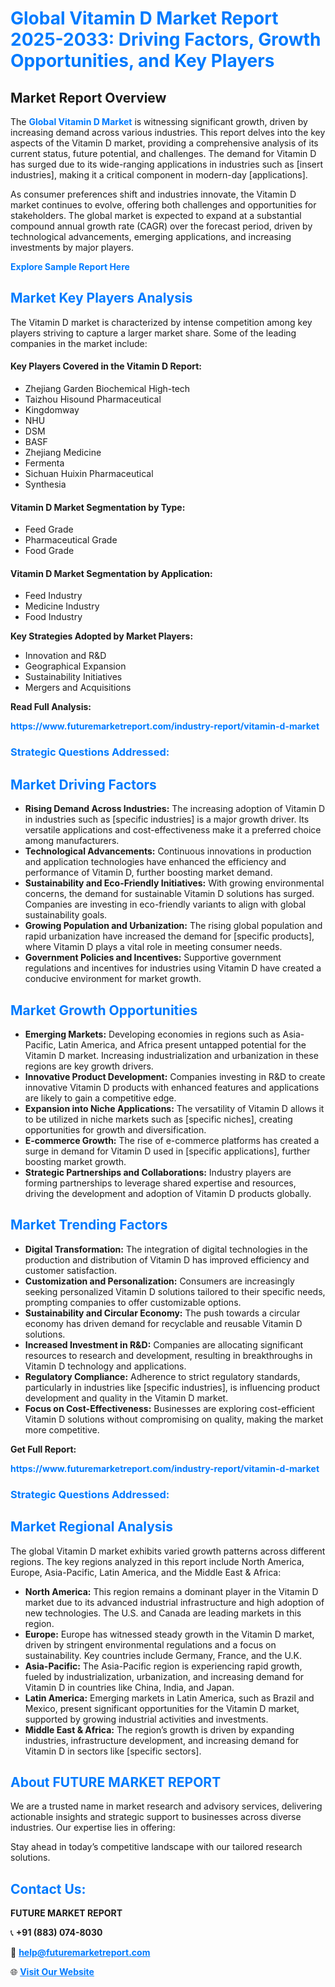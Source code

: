 <h1 style="color: #007BFF;">Global Vitamin D Market Report 2025-2033: Driving Factors, Growth Opportunities, and Key Players</h1>

<section id="overview">
<h2>Market Report Overview</h2>
<p>The <a href="https://www.futuremarketreport.com/industry-report/vitamin-d-market" style="color: #007BFF; text-decoration: none;"><strong>Global Vitamin D Market</strong></a> is witnessing significant growth, driven by increasing demand across various industries. This report delves into the key aspects of the Vitamin D market, providing a comprehensive analysis of its current status, future potential, and challenges. The demand for Vitamin D has surged due to its wide-ranging applications in industries such as [insert industries], making it a critical component in modern-day [applications].</p>
<p>As consumer preferences shift and industries innovate, the Vitamin D market continues to evolve, offering both challenges and opportunities for stakeholders. The global market is expected to expand at a substantial compound annual growth rate (CAGR) over the forecast period, driven by technological advancements, emerging applications, and increasing investments by major players.</p>
</section>

<section id="overview">
<p><a href="https://www.futuremarketreport.com/request-sample/reportId=85801" style="color: #007BFF; text-decoration: none;"><strong>Explore Sample Report Here</strong></a></p>
</section>

<section id="key-players">
<h2 style="color: #007BFF;">Market Key Players Analysis</h2>
<p>The Vitamin D market is characterized by intense competition among key players striving to capture a larger market share. Some of the leading companies in the market include:</p>
<h4>Key Players Covered in the Vitamin D Report:</h4>
<ul><li>Zhejiang Garden Biochemical High-tech</li><li>Taizhou Hisound Pharmaceutical</li><li>Kingdomway</li><li>NHU</li><li>DSM</li><li>BASF</li><li>Zhejiang Medicine</li><li>Fermenta</li><li>Sichuan Huixin Pharmaceutical</li><li>Synthesia</li></ul>
<h4>Vitamin D Market Segmentation by Type:</h4>
<ul><li>Feed Grade</li><li>Pharmaceutical Grade</li><li>Food Grade</li></ul>

<h4>Vitamin D Market Segmentation by Application:</h4>
<ul><li>Feed Industry</li><li>Medicine Industry</li><li>Food Industry</li></ul>
<p><strong>Key Strategies Adopted by Market Players:</strong></p>
<ul>
<li>Innovation and R&D</li>
<li>Geographical Expansion</li>
<li>Sustainability Initiatives</li>
<li>Mergers and Acquisitions</li>
</ul>
</section>

<section>
<p><strong>Read Full Analysis: </strong></p><a href="https://www.futuremarketreport.com/industry-report/vitamin-d-market" style="color: #007BFF; text-decoration: none;"><strong>https://www.futuremarketreport.com/industry-report/vitamin-d-market</strong></a>
<h3 style="color: #007BFF;">Strategic Questions Addressed:</h3>
</section>

<section id="driving-factors">
<h2 style="color: #007BFF;">Market Driving Factors</h2>
<ul>
<li><strong>Rising Demand Across Industries:</strong> The increasing adoption of Vitamin D in industries such as [specific industries] is a major growth driver. Its versatile applications and cost-effectiveness make it a preferred choice among manufacturers.</li>
<li><strong>Technological Advancements:</strong> Continuous innovations in production and application technologies have enhanced the efficiency and performance of Vitamin D, further boosting market demand.</li>
<li><strong>Sustainability and Eco-Friendly Initiatives:</strong> With growing environmental concerns, the demand for sustainable Vitamin D solutions has surged. Companies are investing in eco-friendly variants to align with global sustainability goals.</li>
<li><strong>Growing Population and Urbanization:</strong> The rising global population and rapid urbanization have increased the demand for [specific products], where Vitamin D plays a vital role in meeting consumer needs.</li>
<li><strong>Government Policies and Incentives:</strong> Supportive government regulations and incentives for industries using Vitamin D have created a conducive environment for market growth.</li>
</ul>
</section>

<section id="growth-opportunities">
<h2 style="color: #007BFF;">Market Growth Opportunities</h2>
<ul>
<li><strong>Emerging Markets:</strong> Developing economies in regions such as Asia-Pacific, Latin America, and Africa present untapped potential for the Vitamin D market. Increasing industrialization and urbanization in these regions are key growth drivers.</li>
<li><strong>Innovative Product Development:</strong> Companies investing in R&D to create innovative Vitamin D products with enhanced features and applications are likely to gain a competitive edge.</li>
<li><strong>Expansion into Niche Applications:</strong> The versatility of Vitamin D allows it to be utilized in niche markets such as [specific niches], creating opportunities for growth and diversification.</li>
<li><strong>E-commerce Growth:</strong> The rise of e-commerce platforms has created a surge in demand for Vitamin D used in [specific applications], further boosting market growth.</li>
<li><strong>Strategic Partnerships and Collaborations:</strong> Industry players are forming partnerships to leverage shared expertise and resources, driving the development and adoption of Vitamin D products globally.</li>
</ul>
</section>

<section id="trending-factors">
<h2 style="color: #007BFF;">Market Trending Factors</h2>
<ul>
<li><strong>Digital Transformation:</strong> The integration of digital technologies in the production and distribution of Vitamin D has improved efficiency and customer satisfaction.</li>
<li><strong>Customization and Personalization:</strong> Consumers are increasingly seeking personalized Vitamin D solutions tailored to their specific needs, prompting companies to offer customizable options.</li>
<li><strong>Sustainability and Circular Economy:</strong> The push towards a circular economy has driven demand for recyclable and reusable Vitamin D solutions.</li>
<li><strong>Increased Investment in R&D:</strong> Companies are allocating significant resources to research and development, resulting in breakthroughs in Vitamin D technology and applications.</li>
<li><strong>Regulatory Compliance:</strong> Adherence to strict regulatory standards, particularly in industries like [specific industries], is influencing product development and quality in the Vitamin D market.</li>
<li><strong>Focus on Cost-Effectiveness:</strong> Businesses are exploring cost-efficient Vitamin D solutions without compromising on quality, making the market more competitive.</li>
</ul>
</section>

<section>
<p><strong>Get Full Report: </strong></p><a href="https://www.futuremarketreport.com/industry-report/vitamin-d-market" style="color: #007BFF; text-decoration: none;"><strong>https://www.futuremarketreport.com/industry-report/vitamin-d-market</strong></a>
<h3 style="color: #007BFF;">Strategic Questions Addressed:</h3>
</section>


<section id="regional-analysis">
<h2 style="color: #007BFF;">Market Regional Analysis</h2>
<p>The global Vitamin D market exhibits varied growth patterns across different regions. The key regions analyzed in this report include North America, Europe, Asia-Pacific, Latin America, and the Middle East & Africa:</p>
<ul>
<li><strong>North America:</strong> This region remains a dominant player in the Vitamin D market due to its advanced industrial infrastructure and high adoption of new technologies. The U.S. and Canada are leading markets in this region.</li>
<li><strong>Europe:</strong> Europe has witnessed steady growth in the Vitamin D market, driven by stringent environmental regulations and a focus on sustainability. Key countries include Germany, France, and the U.K.</li>
<li><strong>Asia-Pacific:</strong> The Asia-Pacific region is experiencing rapid growth, fueled by industrialization, urbanization, and increasing demand for Vitamin D in countries like China, India, and Japan.</li>
<li><strong>Latin America:</strong> Emerging markets in Latin America, such as Brazil and Mexico, present significant opportunities for the Vitamin D market, supported by growing industrial activities and investments.</li>
<li><strong>Middle East & Africa:</strong> The region’s growth is driven by expanding industries, infrastructure development, and increasing demand for Vitamin D in sectors like [specific sectors].</li>
</ul>
</section>

<footer>
<h2 style="color: #007BFF;">About FUTURE MARKET REPORT</h2>
<p>We are a trusted name in market research and advisory services, delivering actionable insights and strategic support to businesses across diverse industries. Our expertise lies in offering:</p>

<p>Stay ahead in today’s competitive landscape with our tailored research solutions.</p>

<h2 style="color: #007BFF;">Contact Us:</h2>
<p><strong>FUTURE MARKET REPORT</strong></p>
<p>📞 <strong>+91 (883) 074-8030</strong></p>
<p>📧 <strong><a href="mailto:help@futuremarketreport.com" style="color: #007BFF;">help@futuremarketreport.com</a></strong></p>
<p>🌐 <strong><a href="https://www.futuremarketreport.com/" style="color: #007BFF;">Visit Our Website</a></strong></p>
</footer>